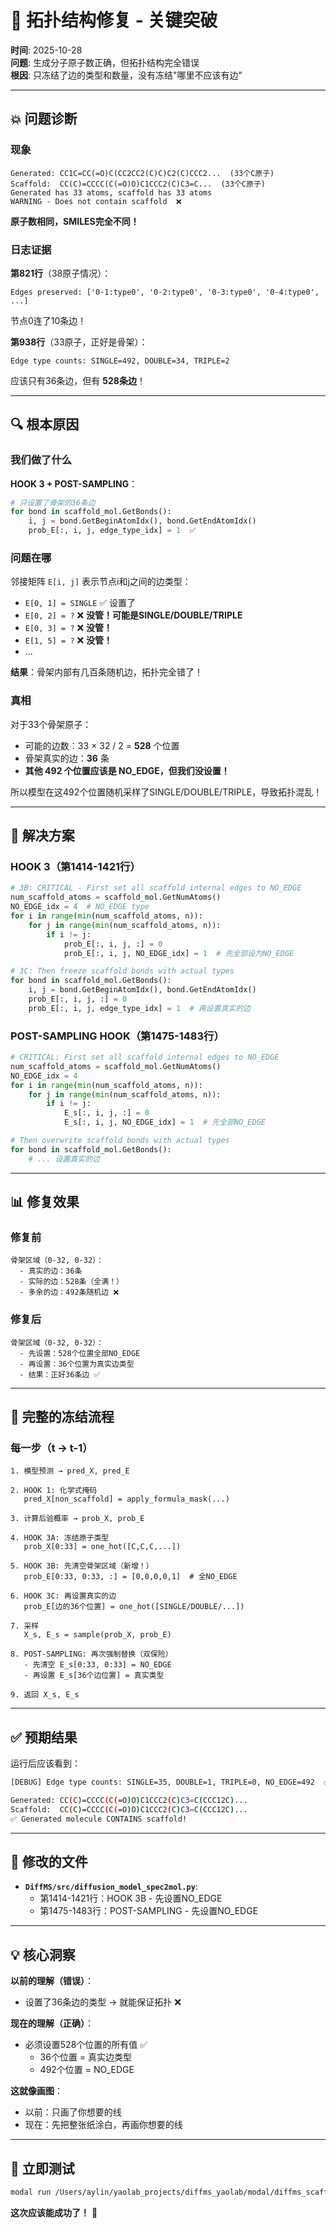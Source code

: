 # 🎯 拓扑结构修复 - 关键突破

**时间**: 2025-10-28  
**问题**: 生成分子原子数正确，但拓扑结构完全错误  
**根因**: 只冻结了边的类型和数量，没有冻结"哪里不应该有边"

---

## 💥 问题诊断

### 现象

```
Generated: CC1C=CC(=O)C(CC2CC2(C)C)C2(C)CCC2...  (33个C原子)
Scaffold:  CC(C)=CCCC(C(=O)O)C1CCC2(C)C3=C...  (33个C原子)
Generated has 33 atoms, scaffold has 33 atoms
WARNING - Does not contain scaffold  ❌
```

**原子数相同，SMILES完全不同！**

### 日志证据

**第821行**（38原子情况）：
```
Edges preserved: ['0-1:type0', '0-2:type0', '0-3:type0', '0-4:type0', ...]
```
节点0连了10条边！

**第938行**（33原子，正好是骨架）：
```
Edge type counts: SINGLE=492, DOUBLE=34, TRIPLE=2
```
应该只有36条边，但有 **528条边**！

---

## 🔍 根本原因

### 我们做了什么

**HOOK 3 + POST-SAMPLING**：
```python
# 只设置了骨架的36条边
for bond in scaffold_mol.GetBonds():
    i, j = bond.GetBeginAtomIdx(), bond.GetEndAtomIdx()
    prob_E[:, i, j, edge_type_idx] = 1  ✅
```

### 问题在哪

邻接矩阵 `E[i, j]` 表示节点i和j之间的边类型：
- `E[0, 1] = SINGLE` ✅  设置了
- `E[0, 2] = ?`  ❌ **没管！可能是SINGLE/DOUBLE/TRIPLE**
- `E[0, 3] = ?`  ❌ **没管！**
- `E[1, 5] = ?`  ❌ **没管！**
- ...

**结果**：骨架内部有几百条随机边，拓扑完全错了！

### 真相

对于33个骨架原子：
- 可能的边数：33 × 32 / 2 = **528** 个位置
- 骨架真实的边：**36** 条
- **其他 492 个位置应该是 NO_EDGE，但我们没设置！**

所以模型在这492个位置随机采样了SINGLE/DOUBLE/TRIPLE，导致拓扑混乱！

---

## 🔧 解决方案

### HOOK 3（第1414-1421行）

```python
# 3B: CRITICAL - First set all scaffold internal edges to NO_EDGE
num_scaffold_atoms = scaffold_mol.GetNumAtoms()
NO_EDGE_idx = 4  # NO_EDGE type
for i in range(min(num_scaffold_atoms, n)):
    for j in range(min(num_scaffold_atoms, n)):
        if i != j:
            prob_E[:, i, j, :] = 0
            prob_E[:, i, j, NO_EDGE_idx] = 1  # 先全部设为NO_EDGE

# 3C: Then freeze scaffold bonds with actual types
for bond in scaffold_mol.GetBonds():
    i, j = bond.GetBeginAtomIdx(), bond.GetEndAtomIdx()
    prob_E[:, i, j, :] = 0
    prob_E[:, i, j, edge_type_idx] = 1  # 再设置真实的边
```

### POST-SAMPLING HOOK（第1475-1483行）

```python
# CRITICAL: First set all scaffold internal edges to NO_EDGE
num_scaffold_atoms = scaffold_mol.GetNumAtoms()
NO_EDGE_idx = 4
for i in range(min(num_scaffold_atoms, n)):
    for j in range(min(num_scaffold_atoms, n)):
        if i != j:
            E_s[:, i, j, :] = 0
            E_s[:, i, j, NO_EDGE_idx] = 1  # 先全部NO_EDGE

# Then overwrite scaffold bonds with actual types
for bond in scaffold_mol.GetBonds():
    # ... 设置真实的边
```

---

## 📊 修复效果

### 修复前

```
骨架区域（0-32, 0-32）：
  - 真实的边：36条
  - 实际的边：528条（全满！）
  - 多余的边：492条随机边 ❌
```

### 修复后

```
骨架区域（0-32, 0-32）：
  - 先设置：528个位置全部NO_EDGE
  - 再设置：36个位置为真实边类型
  - 结果：正好36条边 ✅
```

---

## 🎯 完整的冻结流程

### 每一步（t → t-1）

```
1. 模型预测 → pred_X, pred_E

2. HOOK 1: 化学式掩码
   pred_X[non_scaffold] = apply_formula_mask(...)

3. 计算后验概率 → prob_X, prob_E

4. HOOK 3A: 冻结原子类型
   prob_X[0:33] = one_hot([C,C,C,...])

5. HOOK 3B: 先清空骨架区域（新增！）
   prob_E[0:33, 0:33, :] = [0,0,0,0,1]  # 全NO_EDGE

6. HOOK 3C: 再设置真实的边
   prob_E[边的36个位置] = one_hot([SINGLE/DOUBLE/...])

7. 采样
   X_s, E_s = sample(prob_X, prob_E)

8. POST-SAMPLING: 再次强制替换（双保险）
   - 先清空 E_s[0:33, 0:33] = NO_EDGE
   - 再设置 E_s[36个边位置] = 真实类型

9. 返回 X_s, E_s
```

---

## ✅ 预期结果

运行后应该看到：

```bash
[DEBUG] Edge type counts: SINGLE=35, DOUBLE=1, TRIPLE=0, NO_EDGE=492  ✅

Generated: CC(C)=CCCC(C(=O)O)C1CCC2(C)C3=C(CCC12C)...
Scaffold:  CC(C)=CCCC(C(=O)O)C1CCC2(C)C3=C(CCC12C)...
✅ Generated molecule CONTAINS scaffold!
```

---

## 📝 修改的文件

- **`DiffMS/src/diffusion_model_spec2mol.py`**:
  - 第1414-1421行：HOOK 3B - 先设置NO_EDGE
  - 第1475-1483行：POST-SAMPLING - 先设置NO_EDGE

---

## 💡 核心洞察

**以前的理解（错误）**：
- 设置了36条边的类型 → 就能保证拓扑 ❌

**现在的理解（正确）**：
- 必须设置528个位置的所有值 ✅
  - 36个位置 = 真实边类型
  - 492个位置 = NO_EDGE

**这就像画图**：
- 以前：只画了你想要的线
- 现在：先把整张纸涂白，再画你想要的线

---

## 🚀 立即测试

```bash
modal run /Users/aylin/yaolab_projects/diffms_yaolab/modal/diffms_scaffold_inference.py
```

**这次应该能成功了！** 🎉

